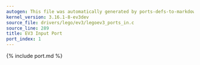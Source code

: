 ```yaml
---
autogen: This file was automatically generated by ports-defs-to-markdown.py
kernel_version: 3.16.1-8-ev3dev
source_file: drivers/lego/ev3/legoev3_ports_in.c
source_line: 289
title: EV3 Input Port
port_index: 1
---
```


{% include port.md %}
